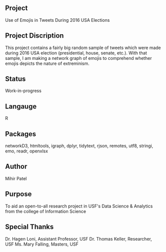 Project
--------
Use of Emojis in Tweets During 2016 USA Elections

Project Discription
--------------------
This project contains a fairly big random sample of tweets which were made during 2016 USA election (presidential, house, senate, etc.). With that sample, I am making a network graph of emojis to comprehend whether emojis depicts the nature of extreminism.  

Status
-------
Work-in-progress

Langauge
---------
R

Packages
--------
networkD3, htmltools, igraph, dplyr, tidytext, rjson, remotes, utf8, stringi, emo, readr, openxlsx

Author
------
Mihir Patel

Purpose
-------
To aid an open-to-all research project in USF's Data Science & Analytics from the college of Information Science

Special Thanks
---------------
Dr. Hagen Loni, Assistant Professor, USF
Dr. Thomas Keller, Researcher, USF
Ms. Mary Falling, Masters, USF
